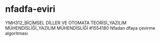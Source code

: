 # nfadfa-eviri
YMH312_BİÇİMSEL DİLLER VE OTOMATA TEORİSİ_YAZILIM MÜHENDİSLİĞİ_YAZILIM MÜHENDİSLİĞİ 
#1554180
Nfadan dfaya çevirme algoritması

